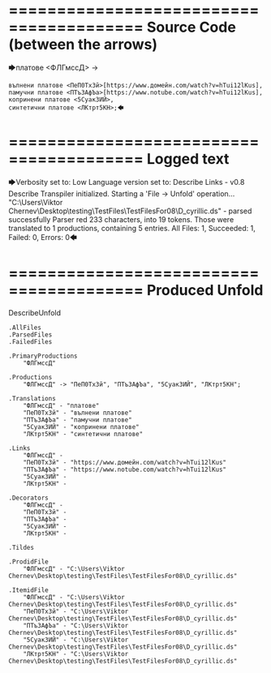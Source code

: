 ========================================
Source Code (between the arrows)
========================================

🡆платове <ФЛГмссД> ->

	вълнени платове <ПеП0ТхЗй>[https://www.домейн.com/watch?v=hTui12lKus],
	памучни платове <ПТъЗАфЪа>[https://www.notube.com/watch?v=hTui12lKus],
	копринени платове <5Суак3ИЙ>,
	синтетични платове <ЛКтрт5КН>;🡄

========================================
Logged text
========================================

🡆Verbosity set to: Low
Language version set to: Describe Links - v0.8
Describe Transpiler initialized.
Starting a 'File -> Unfold' operation...
"C:\Users\Viktor Chernev\Desktop\testing\TestFiles\TestFilesFor08\D_cyrillic.ds" - parsed successfully
Parser red 233 characters, into 19 tokens.
Those were translated to 1 productions, containing 5 entries.
All Files: 1, Succeeded: 1, Failed: 0, Errors: 0🡄

========================================
Produced Unfold
========================================

DescribeUnfold

    .AllFiles
    .ParsedFiles
    .FailedFiles

    .PrimaryProductions
        "ФЛГмссД" 

    .Productions
        "ФЛГмссД" -> "ПеП0ТхЗй", "ПТъЗАфЪа", "5Суак3ИЙ", "ЛКтрт5КН";

    .Translations
        "ФЛГмссД" - "платове"
        "ПеП0ТхЗй" - "вълнени платове"
        "ПТъЗАфЪа" - "памучни платове"
        "5Суак3ИЙ" - "копринени платове"
        "ЛКтрт5КН" - "синтетични платове"

    .Links
        "ФЛГмссД" - 
        "ПеП0ТхЗй" - "https://www.домейн.com/watch?v=hTui12lKus"
        "ПТъЗАфЪа" - "https://www.notube.com/watch?v=hTui12lKus"
        "5Суак3ИЙ" - 
        "ЛКтрт5КН" - 

    .Decorators
        "ФЛГмссД" - 
        "ПеП0ТхЗй" - 
        "ПТъЗАфЪа" - 
        "5Суак3ИЙ" - 
        "ЛКтрт5КН" - 

    .Tildes

    .ProdidFile
        "ФЛГмссД" - "C:\Users\Viktor Chernev\Desktop\testing\TestFiles\TestFilesFor08\D_cyrillic.ds"

    .ItemidFile
        "ФЛГмссД" - "C:\Users\Viktor Chernev\Desktop\testing\TestFiles\TestFilesFor08\D_cyrillic.ds"
        "ПеП0ТхЗй" - "C:\Users\Viktor Chernev\Desktop\testing\TestFiles\TestFilesFor08\D_cyrillic.ds"
        "ПТъЗАфЪа" - "C:\Users\Viktor Chernev\Desktop\testing\TestFiles\TestFilesFor08\D_cyrillic.ds"
        "5Суак3ИЙ" - "C:\Users\Viktor Chernev\Desktop\testing\TestFiles\TestFilesFor08\D_cyrillic.ds"
        "ЛКтрт5КН" - "C:\Users\Viktor Chernev\Desktop\testing\TestFiles\TestFilesFor08\D_cyrillic.ds"

